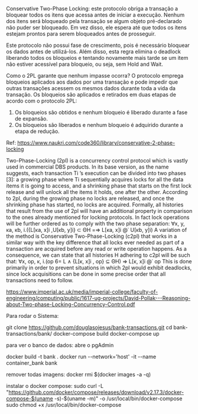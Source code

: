 Conservative Two-Phase Locking: este protocolo obriga a transação a bloquear todos os itens que acessa antes de iniciar a execução. Nenhum dos itens será bloqueado pela transação se algum objeto pré-declarado não puder ser bloqueado. Em vez disso, ele espera até que todos os itens estejam prontos para serem bloqueados antes de prosseguir.

Este protocolo não possui fase de crescimento, pois é necessário bloquear os dados antes de utilizá-los. Além disso, esta regra elimina o deadlock liberando todos os bloqueios e tentando novamente mais tarde se um item não estiver acessível para bloqueio, ou seja, sem Hold and Wait.

Como o 2PL garante que nenhum impasse ocorra?
O protocolo emprega bloqueios aplicados aos dados por uma transação e pode impedir que outras transações acessem os mesmos dados durante toda a vida da transação.
Os bloqueios são aplicados e retirados em duas etapas de acordo com o protocolo 2PL:
1) Os bloqueios são obtidos e nenhum bloqueio é liberado durante a fase de expansão.
2) Os bloqueios são liberados e nenhum bloqueio é adquirido durante a etapa de redução.

Ref: https://www.naukri.com/code360/library/conservative-2-phase-locking

Two-Phase-Locking (2pl) is a concurrency control protocol which is vastly used in commercial DBS products. In its base version, as the name suggests, each transaction Ti
’s execution
can be divided into two phases [3]: a growing phase where Ti sequentially acquires locks for all
the data items it is going to access, and a shrinking phase that starts on the first lock release
and will unlock all the items it holds, one after the other. According to 2pl, during the growing
phase no locks are released, and once the shrinking phase has started, no locks are acquired.
Formally, all histories that result from the use of 2pl will have an additional property in comparison to the ones already mentioned for locking protocols. In fact lock operations will be
further ordered as to comply with the two phase separation:
∀x, y, κa, κb, i.({L[κa, x]i
,U[κb, y]i} ⊂ ΘH =⇒ L[κa, x]i @˙ U[κb, y]i)
A variation of the method is Conservative Two-Phase-Locking (c2pl) that works in a similar
way with the key difference that all locks ever needed as part of a transaction are acquired
before any read or write operation happens. As a consequence, we can state that all histories
H adhering to c2pl will be such that:
∀x, op, κ, i.(op 6= L ∧ {L[κ, x]i
, op} ⊆ ΘH) ⇒ L[κ, x]i @˙ op
This is done primarily in order to prevent situations in which 2pl would exhibit deadlocks,
since lock acquisitions can be done in some precise order that all transactions need to follow.

https://www.imperial.ac.uk/media/imperial-college/faculty-of-engineering/computing/public/1617-ug-projects/David-Pollak---Reasoning-about-Two-phase-Locking-Concurrency-Control.pdf

Para rodar o Sistema:

git clone https://github.com/douglasojesus/bank-transactions.git
cd bank-transactions/bank/
docker-compose build
docker-compose up

para ver o banco de dados:
abre o pgAdmin


docker build -t bank .
docker run --network='host' -it --name container_bank bank

remover todas imagens:
docker rmi $(docker images -a -q)

instalar o docker compose:
sudo curl -L "https://github.com/docker/compose/releases/download/v2.17.3/docker-compose-$(uname -s)-$(uname -m)" -o /usr/local/bin/docker-compose
sudo chmod +x /usr/local/bin/docker-compose
